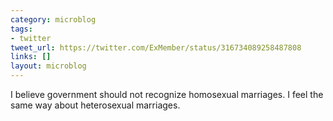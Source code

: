 ```yaml
---
category: microblog
tags:
- twitter
tweet_url: https://twitter.com/ExMember/status/316734089258487808
links: []
layout: microblog
---
```

I believe government should not recognize homosexual marriages. I feel the same way about heterosexual marriages.
